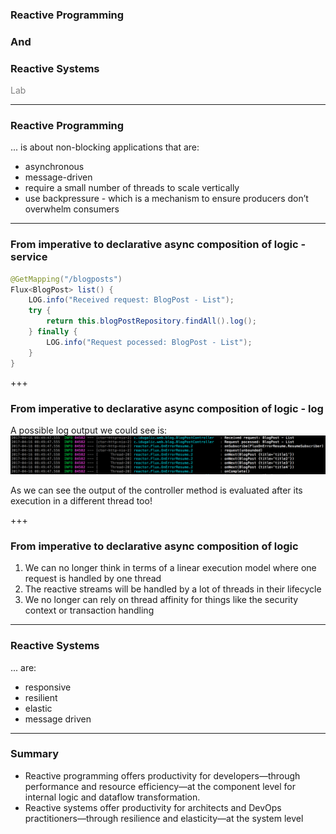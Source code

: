 ### Reactive Programming
### And
### Reactive Systems

<span style="color:gray">Lab</span>

---

### Reactive Programming

... is about non-blocking applications that are:

  - asynchronous
  - message-driven
  - require a small number of threads to scale vertically
  - use backpressure - which is a mechanism to ensure producers don’t overwhelm consumers

---

### From imperative to declarative async composition of logic - service

```java
@GetMapping("/blogposts")
Flux<BlogPost> list() {
	LOG.info("Received request: BlogPost - List");
	try {
		return this.blogPostRepository.findAll().log();
	} finally {
		LOG.info("Request pocessed: BlogPost - List");
	}
}
```

+++

### From imperative to declarative async composition of logic - log

A possible log output we could see is:
![Log - Reactive](logs-reactive.png?raw=true)

As we can see the output of the controller method is evaluated after its execution in a different thread too!

+++

### From imperative to declarative async composition of logic

<ol>
<li class="fragment" data-fragment-index="1">We can no longer think in terms of a linear execution model where one request is handled by one thread</li>
<li class="fragment" data-fragment-index="2">The reactive streams will be handled by a lot of threads in their lifecycle</li>
<li class="fragment" data-fragment-index="3">We no longer can rely on thread affinity for things like the security context or transaction handling</li>
</ol>

---

### Reactive Systems

... are:

  - responsive
  - resilient
  - elastic
  - message driven
  
---

### Summary

 - Reactive programming offers productivity for developers—through performance and resource efficiency—at the component level for internal logic and dataflow transformation. 
 - Reactive systems offer productivity for architects and DevOps practitioners—through resilience and elasticity—at the system level
 
